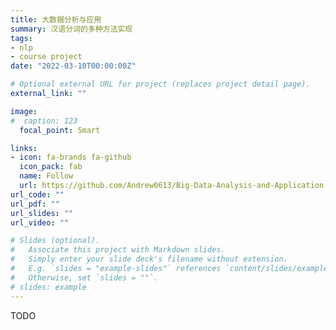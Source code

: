 ```yaml
---
title: 大数据分析与应用
summary: 汉语分词的多种方法实现
tags:
- nlp
- course project
date: "2022-03-10T00:00:00Z"

# Optional external URL for project (replaces project detail page).
external_link: ""

image:
#  caption: 123
  focal_point: Smart

links:
- icon: fa-brands fa-github
  icon_pack: fab
  name: Follow
  url: https://github.com/Andrew0613/Big-Data-Analysis-and-Application
url_code: ""
url_pdf: ""
url_slides: ""
url_video: ""

# Slides (optional).
#   Associate this project with Markdown slides.
#   Simply enter your slide deck's filename without extension.
#   E.g. `slides = "example-slides"` references `content/slides/example-slides.md`.
#   Otherwise, set `slides = ""`.
# slides: example
---
```


TODO
